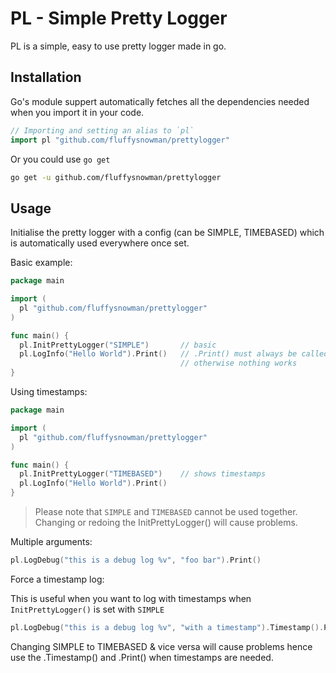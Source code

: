 # PL - Simple Pretty Logger

PL is a simple, easy to use pretty logger made in go.

## Installation

Go's module suppert automatically fetches all the dependencies needed when you
import it in your code.

```go
// Importing and setting an alias to `pl` 
import pl "github.com/fluffysnowman/prettylogger"
```

Or you could use `go get`

```bash
go get -u github.com/fluffysnowman/prettylogger
```

## Usage

Initialise the pretty logger with a config (can be SIMPLE, TIMEBASED) which
is automatically used everywhere once set.

Basic example:

```go 
package main

import (
  pl "github.com/fluffysnowman/prettylogger"
)

func main() {
  pl.InitPrettyLogger("SIMPLE")       // basic 
  pl.LogInfo("Hello World").Print()   // .Print() must always be called
                                      // otherwise nothing works
}
```

Using timestamps:

```go 
package main

import (
  pl "github.com/fluffysnowman/prettylogger"
)

func main() {
  pl.InitPrettyLogger("TIMEBASED")    // shows timestamps
  pl.LogInfo("Hello World").Print()
}
```

> Please note that `SIMPLE` and `TIMEBASED` cannot be used together. Changing or
> redoing the InitPrettyLogger() will cause problems. 

Multiple arguments:

```go
pl.LogDebug("this is a debug log %v", "foo bar").Print()
```

Force a timestamp log:

This is useful when you want to log with timestamps when `InitPrettyLogger()` is
set with `SIMPLE`

```go
pl.LogDebug("this is a debug log %v", "with a timestamp").Timestamp().Print()
```

Changing SIMPLE to TIMEBASED & vice versa will cause problems hence use the
.Timestamp() and .Print() when timestamps are needed.

